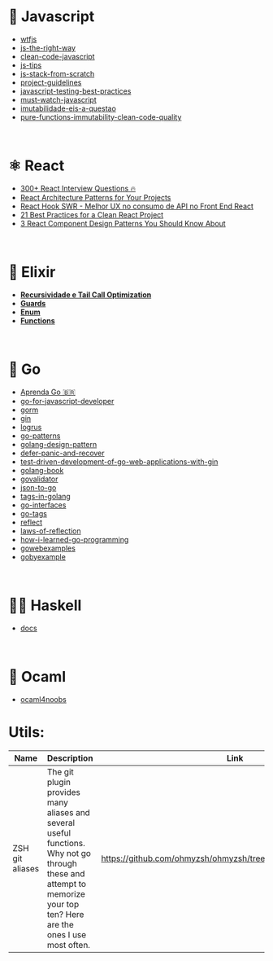 # 💛 Javascript
- [wtfjs](https://github.com/denysdovhan/wtfjs)
- [js-the-right-way](https://github.com/braziljs/js-the-right-way)
- [clean-code-javascript](https://github.com/ryanmcdermott/clean-code-javascript)
- [js-tips](https://github.com/loverajoel/jstips)
- [js-stack-from-scratch](https://github.com/verekia/js-stack-from-scratch)
- [project-guidelines](https://github.com/elsewhencode/project-guidelines)
- [javascript-testing-best-practices](https://github.com/goldbergyoni/javascript-testing-best-practices)
- [must-watch-javascript](https://github.com/AllThingsSmitty/must-watch-javascript)
- [imutabilidade-eis-a-questao](https://medium.com/opensanca/imutabilidade-eis-a-quest%C3%A3o-507fde8c6686)
- [pure-functions-immutability-clean-code-quality](https://blog.codecasts.com.br/pure-finctions-immutability-clean-code-quality-31825b0d7516)

<br/>

# ⚛ React
- [300+ React Interview Questions 🔥](https://dev.to/aviyel/300-react-interview-questions-4dag)
- [React Architecture Patterns for Your Projects](https://medium.com/stackanatomy/react-architecture-patterns-for-your-projects-6f495448f04bg)
- [React Hook SWR - Melhor UX no consumo de API no Front End React](https://blog.rocketseat.com.br/react-hook-swr-melhor-ux-no-consumo-de-api-no-front-end-react/)
- [21 Best Practices for a Clean React Project](https://betterprogramming.pub/21-best-practices-for-a-clean-react-project-df788a682fb)
- [3 React Component Design Patterns You Should Know About](https://blog.openreplay.com/3-react-component-design-patterns-you-should-know-about)

<br/>

# 🍹 Elixir 
- [**Recursividade e Tail Call Optimization**](https://www.notion.so/Recursividade-e-Tail-Call-Optimization-79f2a8103b174d6db58d8bea19546c0d)
- [**Guards**](https://hexdocs.pm/elixir/guards.html)
- [**Enum**](https://hexdocs.pm/elixir/1.12/Enum.html)
- [**Functions**](https://elixirschool.com/en/lessons/basics/functions/)

<br/>

# 🦔 Go 
- [Aprenda Go 🇧🇷](https://www.youtube.com/watch?v=WiGU_ZB-u0w&list=PLCKpcjBB_VlBsxJ9IseNxFllf-UFEXOdg&ab_channel=AprendaGo)
- [go-for-javascript-developer](https://github.com/pazams/go-for-javascript-developers)
- [gorm](https://github.com/jinzhu/gorm)
- [gin](https://github.com/gin-gonic/gin)
- [logrus](https://github.com/sirupsen/logrus)
- [go-patterns](https://github.com/tmrts/go-patterns)
- [golang-design-pattern](https://github.com/senghoo/golang-design-pattern)
- [defer-panic-and-recover](https://go.dev/blog/defer-panic-and-recover)
- [test-driven-development-of-go-web-applications-with-gin](https://semaphoreci.com/community/tutorials/test-driven-development-of-go-web-applications-with-gin)
- [golang-book](https://www.golang-book.com/books/intro/10)
- [govalidator](https://github.com/asaskevich/govalidator)
- [json-to-go](https://mholt.github.io/json-to-go/)
- [tags-in-golang](https://medium.com/golangspec/tags-in-golang-3e5db0b8ef3e)
- [go-interfaces](https://sweetohm.net/article/go-interfaces.en.html)
- [go-tags](https://flaviocopes.com/go-tags/)
- [reflect](https://pkg.go.dev/reflect)
- [laws-of-reflection](https://go.dev/blog/laws-of-reflection)
- [how-i-learned-go-programming](https://dev.to/codehakase/how-i-learned-go-programming)
- [gowebexamples](https://gowebexamples.com/)
- [gobyexample](https://gobyexample.com/)

<br/>

# 👨‍💻 Haskell 
- [docs](https://www.haskell.org/documentation/)

<br/>

# 🐫 Ocaml
- [ocaml4noobs](https://github.com/Camilotk/ocaml4noobs)



# Utils:
| Name | Description | Link |
| ---- | ----------- | ------ |
| ZSH git aliases | The git plugin provides many aliases and several useful functions. Why not go through these and attempt to memorize your top ten? Here are the ones I use most often. | https://github.com/ohmyzsh/ohmyzsh/tree/master/plugins/git#aliases 
